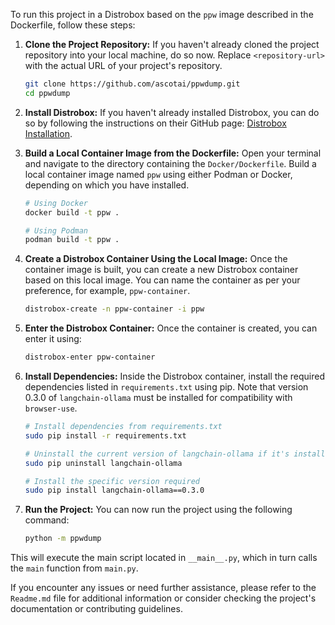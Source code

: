 To run this project in a Distrobox based on the `ppw` image described in the Dockerfile, follow these steps:

1. **Clone the Project Repository:**
   If you haven't already cloned the project repository into your local machine, do so now. Replace `<repository-url>` with the actual URL of your project's repository.

   ```bash
   git clone https://github.com/ascotai/ppwdump.git
   cd ppwdump
   ```

2. **Install Distrobox:**
   If you haven't already installed Distrobox, you can do so by following the instructions on their GitHub page: [Distrobox Installation](https://github.com/89luca89/distrobox#installation).

3. **Build a Local Container Image from the Dockerfile:**
   Open your terminal and navigate to the directory containing the `Docker/Dockerfile`. Build a local container image named `ppw` using either Podman or Docker, depending on which you have installed.

   ```bash
   # Using Docker
   docker build -t ppw .

   # Using Podman
   podman build -t ppw .
   ```

4. **Create a Distrobox Container Using the Local Image:**
   Once the container image is built, you can create a new Distrobox container based on this local image. You can name the container as per your preference, for example, `ppw-container`.

   ```bash
   distrobox-create -n ppw-container -i ppw
   ```

5. **Enter the Distrobox Container:**
   Once the container is created, you can enter it using:

   ```bash
   distrobox-enter ppw-container
   ```

6. **Install Dependencies:**
   Inside the Distrobox container, install the required dependencies listed in `requirements.txt` using pip. Note that version 0.3.0 of `langchain-ollama` must be installed for compatibility with `browser-use`.

   ```bash
   # Install dependencies from requirements.txt
   sudo pip install -r requirements.txt

   # Uninstall the current version of langchain-ollama if it's installed
   sudo pip uninstall langchain-ollama

   # Install the specific version required
   sudo pip install langchain-ollama==0.3.0
   ```

7. **Run the Project:**
   You can now run the project using the following command:

   ```bash
   python -m ppwdump
   ```

This will execute the main script located in `__main__.py`, which in turn calls the `main` function from `main.py`.

If you encounter any issues or need further assistance, please refer to the `Readme.md` file for additional information or consider checking the project's documentation or contributing guidelines.